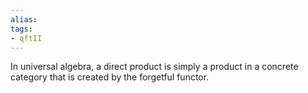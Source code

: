 ```yaml
---
alias:
tags:
- qftII
---
```

In universal algebra, a direct product is simply a product in a concrete category that is created by the forgetful  functor.